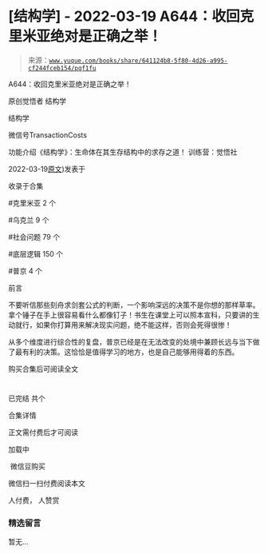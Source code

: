 # [结构学] - 2022-03-19 A644：收回克里米亚绝对是正确之举！

> 来源：[`www.yuque.com/books/share/641124b8-5f80-4d26-a995-cf244fceb154/pqf1fu`](https://www.yuque.com/books/share/641124b8-5f80-4d26-a995-cf244fceb154/pqf1fu)



A644：收回克里米亚绝对是正确之举！ 

原创觉悟者 结构学 

结构学 

微信号TransactionCosts 

功能介绍《结构学》：生命体在其生存结构中的求存之道！ 训练营：觉悟社 

2022-03-19[原文](https://mp.weixin.qq.com/s?__biz=MzIzMDYwOTM0Mg==&mid=2247487112&idx=1&sn=c116d6a79085ad9fe413f42170eca23a&chksm=e8b19659dfc61f4fdb34ac71a7efb0994e7e3c07f7e8b75f34c646b05293f27d2e21423efc1a#rd))发表于 

收录于合集 

#克里米亚 2 个 

#乌克兰 9 个 

#社会问题 79 个 

#底层逻辑 150 个 

#普京 4 个 

前言 

不要听信那些刻舟求剑套公式的判断，一个影响深远的决策不是你想的那样草率。拿个锤子在手上很容易看什么都像钉子！书生在课堂上可以照本宣科，只要讲的生动就行，如果你打算用来解决现实问题，绝不能这样，否则会死得很惨！ 

从多个维度进行综合性的复盘，普京已经是在无法改变的处境中兼顾长远与当下做了最有利的决策。这恰恰是值得学习的地方，也是自己能够用得着的东西。 

购买合集后可阅读全文 

# 

已完结 共个 

合集详情 

正文需付费后才可阅读 

加载中 

 微信豆购买 

微信扫一扫付费阅读本文 

人付费， 人赞赏 

### 精选留言 

暂无...